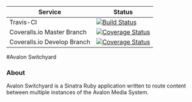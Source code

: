 | Service | Status|
--- | --- |
| Travis-CI | [![Build Status](https://travis-ci.org/avalonmediasystem/avalon-switchyard.svg)](https://travis-ci.org/avalonmediasystem/avalon-switchyard)
| Coveralls.io Master Branch | [![Coverage Status](https://coveralls.io/repos/avalonmediasystem/avalon-switchyard/badge.svg?branch=master&service=github)](https://coveralls.io/github/avalonmediasystem/avalon-switchyard?branch=master)
| Coveralls.io Develop Branch | [![Coverage Status](https://coveralls.io/repos/avalonmediasystem/avalon-switchyard/badge.svg?branch=master&service=github)](https://coveralls.io/github/avalonmediasystem/avalon-switchyard?branch=develop)

#Avalon Switchyard

### About

Avalon Switchyard is a Sinatra Ruby application written to route content between multiple instances of the Avalon Media System.  
